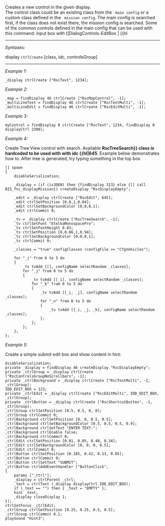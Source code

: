 Creates a new control in the given display.<br>
The control class could be an existing class from the ` main config` or a custom class defined in the ` mission config`.
The main config is searched first, if the class does not exist there, the mission config is searched.
Some of the common controls defined in the main config that can be used with this command:
<spoiler text="Show list">
 input box with [[DialogControls-EditBox | {{hl


---
*Syntaxes:*

display `ctrlCreate` [class, idc, controlsGroup]

---
*Example 1:*

```sqf
_display ctrlCreate ["RscText", 1234];
```

*Example 2:*

```sqf
_map = findDisplay 46 ctrlCreate ["RscMapControl", -1];
_multiLineText = findDisplay 46 ctrlCreate ["RscTextMulti", -1];
_multiLineEdit = findDisplay 46 ctrlCreate ["RscEditMulti", -1];
```

*Example 3:*

```sqf
myControl = findDisplay 0 ctrlCreate ["RscText", 1234, findDisplay 0 displayCtrl 2300];
```

*Example 4:*

Create Tree View control with search. Available **RscTreeSearch}} class is hardcoded to be used with <See hl Reference scEdit> with idc {{hl|645**. Example below demonstrates how to. After tree is generated, try typing something in the top box.

```sqf
[] spawn 
{
	disableSerialization;

	_display = (if (is3DEN) then {findDisplay 313} else {[] call BIS_fnc_displayMission}) createDisplay "RscDisplayEmpty";

	_edit = _display ctrlCreate ["RscEdit", 645];
	_edit ctrlSetPosition [0,0,1,0.04];
	_edit ctrlSetBackgroundColor [0,0,0,1];
	_edit ctrlCommit 0;

	_tv = _display ctrlCreate ["RscTreeSearch", -1];
	_tv ctrlSetFont "EtelkaMonospacePro";
	_tv ctrlSetFontHeight 0.03;
	_tv ctrlSetPosition [0,0.06,1,0.94];
	_tv ctrlSetBackgroundColor [0,0,0,1];
	_tv ctrlCommit 0;

	_classes = "true" configClasses (configFile >> "CfgVehicles");

	for "_i" from 0 to 5 do
	{
		_tv tvAdd [[], configName selectRandom _classes];
		for "_j" from 0 to 5 do
		{
			_tv tvAdd [[_i], configName selectRandom _classes];
			for "_k" from 0 to 5 do
			{
				_tv tvAdd [[_i, _j], configName selectRandom _classes];
				for "_n" from 0 to 5 do
				{
					_tv tvAdd [[_i, _j, _k], configName selectRandom _classes];
				};
			};
		};
	};
};
```

*Example 5:*

Create a simple submit edit box and show content in hint:

```sqf
disableSerialization;
private _display = findDisplay 46 createDisplay "RscDisplayEmpty";
private _ctrlGroup = _display ctrlCreate ["RscControlsGroupNoScrollbars", -1];
private _ctrlBackground = _display ctrlCreate ["RscTextMulti", -1, _ctrlGroup];
IDD_EDIT_BOX = 123;
private _ctrlEdit = _display ctrlCreate ["RscEditMulti", IDD_EDIT_BOX, _ctrlGroup];
private _ctrlButton = _display ctrlCreate ["RscShortcutButton", -1, _ctrlGroup];
_ctrlGroup ctrlSetPosition [0.5, 0.5, 0, 0];
_ctrlGroup ctrlCommit 0;
_ctrlBackground ctrlSetPosition [0, 0, 0.5, 0.5];
_ctrlBackground ctrlSetBackgroundColor [0.5, 0.5, 0.5, 0.9];
_ctrlBackground ctrlSetText "ENTER TEXT:";
_ctrlBackground ctrlEnable false;
_ctrlBackground ctrlCommit 0;
_ctrlEdit ctrlSetPosition [0.01, 0.05, 0.48, 0.34];
_ctrlEdit ctrlSetBackgroundColor [0, 0, 0, 0.5];
_ctrlEdit ctrlCommit 0;
_ctrlButton ctrlSetPosition [0.185, 0.42, 0.13, 0.05];
_ctrlButton ctrlCommit 0;
_ctrlButton ctrlSetText "SUBMIT";
_ctrlButton ctrlAddEventHandler ["ButtonClick", 
{
	params ["_ctrl"];
	_display = ctrlParent _ctrl;
	_text = ctrlText (_display displayCtrl IDD_EDIT_BOX);
	if (_text == "") then { _text = "EMPTY" };
	hint _text;
	_display closeDisplay 1;
}];
ctrlSetFocus _ctrlEdit;
_ctrlGroup ctrlSetPosition [0.25, 0.25, 0.5, 0.5];
_ctrlGroup ctrlCommit 0.1;
playSound "Hint3";
```